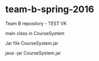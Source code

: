 # team-b-spring-2016
Team B repository - TEST VK

main class in  CourseSystem

Jar file CourseSystem.jar

java -jar CourseSystem.jar
